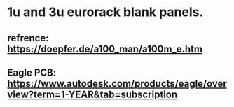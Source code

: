 # 1u and 3u eurorack blank panels.

## refrence: https://doepfer.de/a100_man/a100m_e.htm

## Eagle PCB: https://www.autodesk.com/products/eagle/overview?term=1-YEAR&tab=subscription